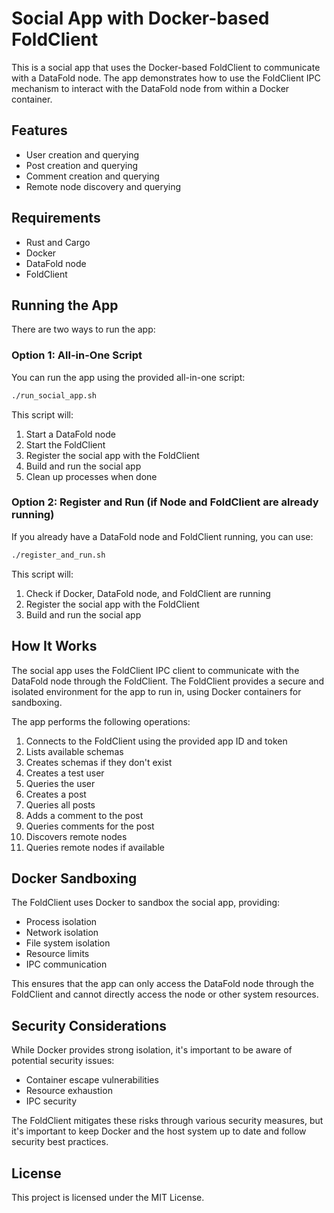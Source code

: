 # Social App with Docker-based FoldClient

This is a social app that uses the Docker-based FoldClient to communicate with a DataFold node. The app demonstrates how to use the FoldClient IPC mechanism to interact with the DataFold node from within a Docker container.

## Features

- User creation and querying
- Post creation and querying
- Comment creation and querying
- Remote node discovery and querying

## Requirements

- Rust and Cargo
- Docker
- DataFold node
- FoldClient

## Running the App

There are two ways to run the app:

### Option 1: All-in-One Script

You can run the app using the provided all-in-one script:

```bash
./run_social_app.sh
```

This script will:

1. Start a DataFold node
2. Start the FoldClient
3. Register the social app with the FoldClient
4. Build and run the social app
5. Clean up processes when done

### Option 2: Register and Run (if Node and FoldClient are already running)

If you already have a DataFold node and FoldClient running, you can use:

```bash
./register_and_run.sh
```

This script will:

1. Check if Docker, DataFold node, and FoldClient are running
2. Register the social app with the FoldClient
3. Build and run the social app

## How It Works

The social app uses the FoldClient IPC client to communicate with the DataFold node through the FoldClient. The FoldClient provides a secure and isolated environment for the app to run in, using Docker containers for sandboxing.

The app performs the following operations:

1. Connects to the FoldClient using the provided app ID and token
2. Lists available schemas
3. Creates schemas if they don't exist
4. Creates a test user
5. Queries the user
6. Creates a post
7. Queries all posts
8. Adds a comment to the post
9. Queries comments for the post
10. Discovers remote nodes
11. Queries remote nodes if available

## Docker Sandboxing

The FoldClient uses Docker to sandbox the social app, providing:

- Process isolation
- Network isolation
- File system isolation
- Resource limits
- IPC communication

This ensures that the app can only access the DataFold node through the FoldClient and cannot directly access the node or other system resources.

## Security Considerations

While Docker provides strong isolation, it's important to be aware of potential security issues:

- Container escape vulnerabilities
- Resource exhaustion
- IPC security

The FoldClient mitigates these risks through various security measures, but it's important to keep Docker and the host system up to date and follow security best practices.

## License

This project is licensed under the MIT License.
